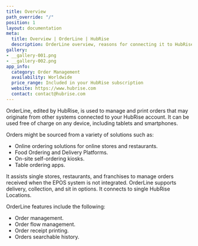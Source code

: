 ```yaml
---
title: Overview
path_override: "/"
position: 1
layout: documentation
meta:
  title: Overview | OrderLine | HubRise
  description: OrderLine overview, reasons for connecting it to HubRise and summary of integrated features. Synchronise data between your EPOS and your apps.
gallery:
- __gallery-001.png
- __gallery-002.png
app_info:
  category: Order Management
  availability: Worldwide
  price_range: Included in your HubRise subscription
  website: https://www.hubrise.com
  contact: contact@hubrise.com
---
```


OrderLine, edited by HubRise, is used to manage and print orders that may originate from other systems connected to your HubRise account. It can be used free of charge on any device, including tablets and smartphones.

Orders might be sourced from a variety of solutions such as:

- Online ordering solutions for online stores and restaurants.
- Food Ordering and Delivery Platforms.
- On-site self-ordering kiosks.
- Table ordering apps.

It assists single stores, restaurants, and franchises to manage orders received when the EPOS system is not integrated. OrderLine supports delivery, collection, and sit in options. It connects to single HubRise Locations.

OrderLine features include the following:

- Order management.
- Order flow management.
- Order receipt printing.
- Orders searchable history.
